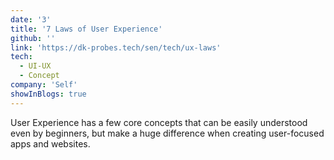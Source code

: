 ```yaml
---
date: '3'
title: '7 Laws of User Experience'
github: ''
link: 'https://dk-probes.tech/sen/tech/ux-laws'
tech:
  - UI-UX
  - Concept
company: 'Self'
showInBlogs: true
---
```


User Experience has a few core concepts that can be easily understood even by beginners, but make a huge difference when creating user-focused apps and websites.
